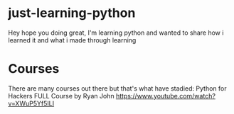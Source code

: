 # just-learning-python
Hey hope you doing great, I'm learning python and wanted to share how i learned it and what i made through learning
# Courses
There are many courses out there but that's what have stadied:
Python for Hackers FULL Course by Ryan John
https://www.youtube.com/watch?v=XWuP5Yf5ILI
